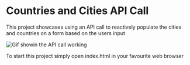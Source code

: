 # Countries and Cities API Call
 This project showcases using an API call to reactively populate the cities and countries on a form based on the users input

 ![Gif showin the API call working](https://imgur.com/ETz5MkH)


To start this project simply open index.html in your favourite web browser